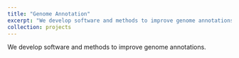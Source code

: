 ```yaml
---
title: "Genome Annotation"
excerpt: "We develop software and methods to improve genome annotations<br/><img src='/images/logo_macsyfinder.png'>"
collection: projects
---
```


We develop software and methods to improve genome annotations. 
